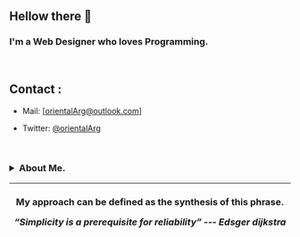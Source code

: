 ## Hellow there 👋

<h3>
  I'm a Web Designer who loves Programming.
</h3>
<br>

## Contact :

- Mail: [orientalArg@outlook.com]

- Twitter: [@orientalArg](https://twitter.com/orientalArg)
<br>

<h3>
 <details>
  <summary>About Me.</summary>
  <br>
    - I'm from Argentina, i worked assemblig concrete molds for two years. 
    -- I learned from that experience that hard work pays off.
  <br>
  
    - 📚 I love reading, my favorite genre is heroic fantasy.
  
    - ☸  I'm buddhist since eight years ago, i believe in the self realization and peace.
  
    - 💻 I'm a hacking enthusiast, and certified ethical hacker (pentester).
  
    - 🧠 I enjoy studying and learning new things, i always try to be up to date with technology.

    <br>
  </details>
</h3>

<hr>
<h3 align="center">
  <p>My approach can be defined as the synthesis of this phrase.</p>
   <i><strong>“Simplicity is a prerequisite for reliability” --- Edsger dijkstra</strong></i>
   <br>
   <br>
</h3>	
